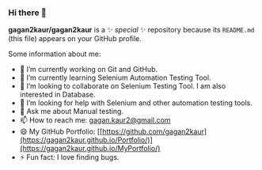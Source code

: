 ### Hi there 👋

**gagan2kaur/gagan2kaur** is a ✨ _special_ ✨ repository because its `README.md` (this file) appears on your GitHub profile.

Some information about me:

- 🔭 I’m currently working on Git and GitHub.
- 🌱 I’m currently learning Selenium Automation Testing Tool.
- 👯 I’m looking to collaborate on Selenium Testing Tool. I am also interested in Database.
- 🤔 I’m looking for help with Selenium and other automation testing tools.
- 💬 Ask me about Manual testing.
- 📫 How to reach me: gagan.kaur2@gmail.com
- 😄 My GitHub Portfolio: [[https://github.com/gagan2kaur](https://gagan2kaur.github.io/Portfolio/)](https://gagan2kaur.github.io/MyPortfolio/)
- ⚡ Fun fact: I love finding bugs.
